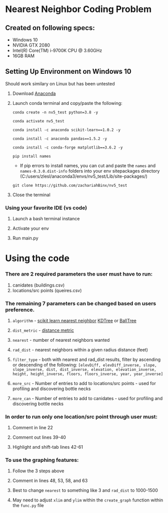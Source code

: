 # Nearest Neighbor Coding Problem

## Created on following specs:
* Windows 10
* NVIDIA GTX 2080
* Intel(R) Core(TM) i-9700K CPU @ 3.60GHz
* 16GB RAM

## Setting Up Environment on Windows 10 

Should work similary on Linux but has been untested

1. Download [Anaconda](https://www.anaconda.com/)

2. Launch conda terminal and copy/paste the following:

    `conda create -n nv5_test python=3.8 -y`
  
    `conda activate nv5_test`
  
    `conda install -c anaconda scikit-learn==1.0.2 -y`
  
    `conda install -c anaconda pandas==1.5.2 -y`
  
    `conda install -c conda-forge matplotlib==3.6.2 -y`
  
    `pip install names`
    
    * If pip errors to install names, you can cut and paste the `names` and `names-0.3.0.dist-info` folders into your env sitepackages directory (C:/users/zlesl/anaconda3/envs/nv5_test/Lib/site-packages/)
  
    `git clone https://github.com/zachariahBinx/nv5_test`
  
3. Close the terminal

### Using your favorite IDE (vs code)

1. Launch a bash terminal instance

2. Activate your env

3. Run main.py

# Using the code

### There are 2 required parameters the user must have to run:

1. canidates (buildings.csv)
2. locations/src points (queires.csv)

### The remaining 7 parameters can be changed based on users preference.

1. `algorithm` - [scikit learn nearest neighbor](https://scikit-learn.org/stable/modules/generated/sklearn.neighbors.NearestNeighbors.html) [KDTree](https://scikit-learn.org/stable/modules/generated/sklearn.neighbors.KDTree.html) or [BallTree](https://scikit-learn.org/stable/modules/generated/sklearn.neighbors.BallTree.html)

2. `dist_metric` - [distance metric](https://scikit-learn.org/stable/modules/generated/sklearn.metrics.pairwise.distance_metrics.html#sklearn.metrics.pairwise.distance_metrics)

3. `nearest` - number of nearest neighbors wanted

4. `rad_dist` - nearest neighbors within a given radius distance (feet)

5. `filter_type` - both with nearest and rad_dist results, filter by ascending or descending of the following:
  `[elevDiff, elevDiff_inverse, slope, slope_inverse, dist, dist_inverse, elevation, elevation_inverse, height, height_inverse, floors, floors_inverse, year, year_inverse]`
  
6. `more_src` - Number of entries to add to locations/src points - used for profiling and discovering bottle necks
 
7. `more_can` - Number of entries to add to canidates - used for profiling and discovering bottle necks
  
### In order to run only one location/src point through user must:

1. Comment in line 22

2. Comment out lines 39-40

3. Highlight and shift-tab lines 42-61

### To use the graphing features:

1. Follow the 3 steps above

2. Comment in lines 48, 53, 58, and 63

3. Best to change `nearest` to something like 3 and `rad_dist` to 1000-1500

4. May need to adjust `xlim` and `ylim` within the `create_graph` function within the `func.py` file
